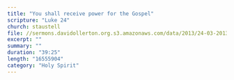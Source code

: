 ```yaml
---
title: "You shall receive power for the Gospel"
scripture: "Luke 24"
church: staustell
file: //sermons.davidollerton.org.s3.amazonaws.com/data/2013/24-03-2013.mp3
excerpt: ""
summary: ""
duration: "39:25"
length: "16555904"
category: "Holy Spirit"
---
```

